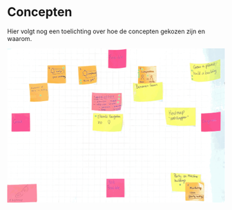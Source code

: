 # Concepten

Hier volgt nog een toelichting over hoe de concepten gekozen zijn en waarom.

![Afbeelding 80](../../../.gitbook/assets/scannable-document-on-10-may-2019-at-16_50_30.png)



